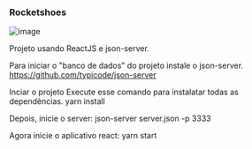### **Rocketshoes**


![image](https://user-images.githubusercontent.com/45233696/74065815-7c911a00-49d4-11ea-90a9-1bfb38cf89b9.png)


Projeto usando ReactJS e json-server.

Para iniciar o "banco de dados" do projeto instale o json-server. https://github.com/typicode/json-server

Inciar o projeto
Execute esse comando para instalatar todas as dependências. yarn install

Depois, inicie o server: json-server server.json -p 3333

Agora inicie o aplicativo react: yarn start
